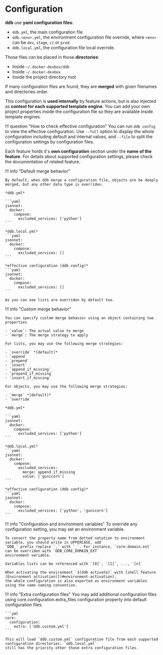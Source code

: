 Configuration
=============

**ddb** use **yaml configuration files**:

- `ddb.yml`, the main configuration file
- `ddb.<env>.yml`, the environment configuration file override, where `<env>` can be `dev`, `stage`, `ci` or `prod`.
- `ddb.local.yml`, the configuration file local override.

Those files can be placed in those **directories**:

- Inside `~/.docker-devbox/ddb`
- Inside `~/.docker-devbox`
- Inside the project directory root

If many configuration files are found, they are **merged** with given filenames and directories order.

This configuration is **used internally** by feature actions, but is also injected as **context for each supported 
template engine**. You can add your own project properties inside the configuration file so they are available inside 
template engines.

!!! question "How to check effective configuration"
    You can run `ddb config` to view the effective configuration. Use `--full` option to display the whole 
    configuration including default and internal values, and `--file` to split the configuration settings by 
    configuration files.
    
Each feature holds it's **own configuration** section under the **name of the feature**. For details about supported 
configuration settings, please check the documentation of related feature.

!!! info "Default merge behavior"

    By default, when ddb merge a configuration file, objects are be deeply merged, but any other data type is overriden.
    
    *ddb.yml*
    
    ```yaml
    jsonnet:
      docker:
        compose:
          excluded_services: ['python']
    ```
    
    *ddb.local.yml*
    ```yaml
    jsonnet:
      docker:
        compose:
          excluded_services: []
    ```
    
    *effective configuration (ddb config)*
    ```yaml
    jsonnet:
      docker:
        compose:
          excluded_services: []
    ```
    
    As you can see lists are overriden by default too.
    
!!! info "Custom merge behavior"

    You can specify custom merge behavior using an object containing two properties

    - `value`: The actual value to merge
    - `merge`: The merge strategy to apply 

    For lists, you may use the following merge strategies:
    
    - `override` *(default)*
    - `append`
    - `prepend`
    - `insert`
    - `append_if_missing`
    - `prepend_if_missing`
    - `insert_if_missing`
    
    For objects, you may use the following merge strategies:
    
    - `merge` *(default)*
    - `override`
    
    *ddb.yml*
    
    ```yaml
    jsonnet:
      docker:
        compose:
          excluded_services: ['python']
    ```
    
    *ddb.local.yml*
    ```yaml
    jsonnet:
      docker:
        compose:
          excluded_services:
            merge: append_if_missing
            value: ['gunicorn']
    ```
    
    *effective configuration (ddb config)*
    ```yaml
    jsonnet:
      docker:
        compose:
          excluded_services: ['python', 'gunicorn']
    ```

!!! info "Configuration and environment variables"
    To override any configuration setting, you may set an environment variable. 
    
    To convert the property name from dotted notation to environment variable, you should write in UPPERCASE, add 
    `DDB_` prefix replace `.` with `_`. For instance, `core.domain.ext` can be overriden with `DDB_CORE_DOMAIN_EXT` 
    environment variable.
    
    Variables lists can be referenced with `[0]`, `[1]`, ..., `[n]`
    
    When activating the environment `$(ddb activate)` with [shell feature (Environment activation)](#environment-activation), 
    the whole configuration is also exported as environment variables using the same naming convention.

!!! info "Extra configuration files"
    You may add additional configuration files using core.configuration.extra_files configuration property into default 
    configuration files.

    ```yml
    core:
      configuration:
        extra: ['ddb.custom.yml']
    ```

    This will load `ddb.custom.yml` configuration file from each supported configuration directories. `ddb.local.yml` 
    still has the priority other those extra configuration files.
